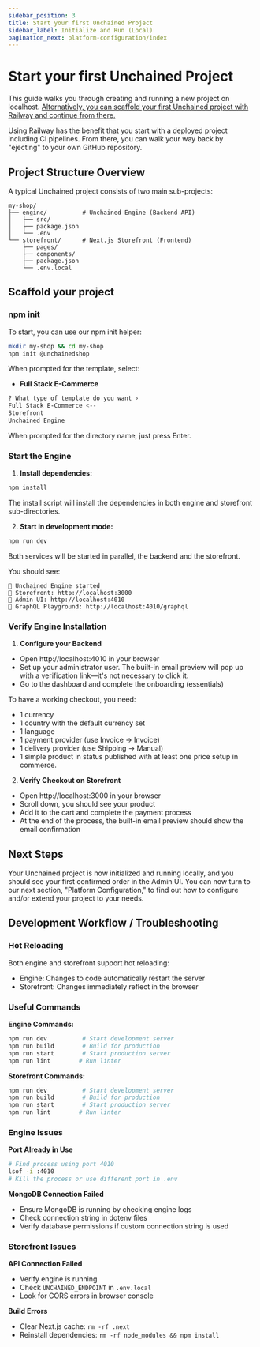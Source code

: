 ```yaml
---
sidebar_position: 3
title: Start your first Unchained Project
sidebar_label: Initialize and Run (Local)
pagination_next: platform-configuration/index
---
```


# Start your first Unchained Project

This guide walks you through creating and running a new project on localhost. [Alternatively, you can scaffold your first Unchained project with Railway and continue from there.](./run-railway.md)

Using Railway has the benefit that you start with a deployed project including CI pipelines. From there, you can walk your way back by "ejecting" to your own GitHub repository.


## Project Structure Overview

A typical Unchained project consists of two main sub-projects:

```
my-shop/
├── engine/          # Unchained Engine (Backend API)
│   ├── src/
│   ├── package.json
│   └── .env
└── storefront/      # Next.js Storefront (Frontend)
    ├── pages/
    ├── components/
    ├── package.json
    └── .env.local
```

## Scaffold your project

### npm init

To start, you can use our npm init helper:
```bash
mkdir my-shop && cd my-shop
npm init @unchainedshop
```

When prompted for the template, select:
- **Full Stack E-Commerce**

```bash
? What type of template do you want ›
Full Stack E-Commerce <--
Storefront
Unchained Engine
```

When prompted for the directory name, just press Enter.

### Start the Engine

1. **Install dependencies:**
```bash
npm install
```

The install script will install the dependencies in both engine and storefront sub-directories.

2. **Start in development mode:**
```bash
npm run dev
```

Both services will be started in parallel, the backend and the storefront.

You should see:
```
🚀 Unchained Engine started
🍎 Storefront: http://localhost:3000
🔑 Admin UI: http://localhost:4010
📍 GraphQL Playground: http://localhost:4010/graphql
```

### Verify Engine Installation

1. **Configure your Backend**

- Open http://localhost:4010 in your browser
- Set up your administrator user. The built-in email preview will pop up with a verification link—it's not necessary to click it.
- Go to the dashboard and complete the onboarding (essentials)

To have a working checkout, you need:
- 1 currency
- 1 country with the default currency set
- 1 language
- 1 payment provider (use Invoice -> Invoice)
- 1 delivery provider (use Shipping -> Manual)
- 1 simple product in status published with at least one price setup in commerce.

2. **Verify Checkout on Storefront**

- Open http://localhost:3000 in your browser
- Scroll down, you should see your product
- Add it to the cart and complete the payment process
- At the end of the process, the built-in email preview should show the email confirmation

## Next Steps

Your Unchained project is now initialized and running locally, and you should see your first confirmed order in the Admin UI. You can now turn to our next section, "Platform Configuration," to find out how to configure and/or extend your project to your needs.

## Development Workflow / Troubleshooting

### Hot Reloading

Both engine and storefront support hot reloading:
- Engine: Changes to code automatically restart the server
- Storefront: Changes immediately reflect in the browser

### Useful Commands

**Engine Commands:**
```bash
npm run dev          # Start development server
npm run build        # Build for production
npm run start        # Start production server
npm run lint        # Run linter
```

**Storefront Commands:**
```bash
npm run dev          # Start development server
npm run build        # Build for production
npm run start        # Start production server
npm run lint        # Run linter
```

### Engine Issues

**Port Already in Use**
```bash
# Find process using port 4010
lsof -i :4010
# Kill the process or use different port in .env
```

**MongoDB Connection Failed**
- Ensure MongoDB is running by checking engine logs
- Check connection string in dotenv files
- Verify database permissions if custom connection string is used

### Storefront Issues

**API Connection Failed**
- Verify engine is running
- Check `UNCHAINED_ENDPOINT` in `.env.local`
- Look for CORS errors in browser console

**Build Errors**
- Clear Next.js cache: `rm -rf .next`
- Reinstall dependencies: `rm -rf node_modules && npm install`